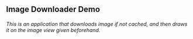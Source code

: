 

## Image Downloader Demo

###### This is an application that downloads image if not cached, and then draws it on the image view given beforehand.